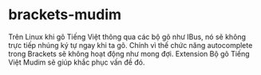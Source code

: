 # brackets-mudim
Trên Linux khi gõ Tiếng Việt thông qua các bộ gõ như IBus, nó sẽ không trực tiếp nhúng ký tự ngay khi ta gõ. Chính vì thế chức năng autocomplete trong Brackets sẽ không hoạt động như mong đợi. Extension Bộ gõ Tiếng Việt Mudim sẽ giúp khắc phục vấn đề đó.
